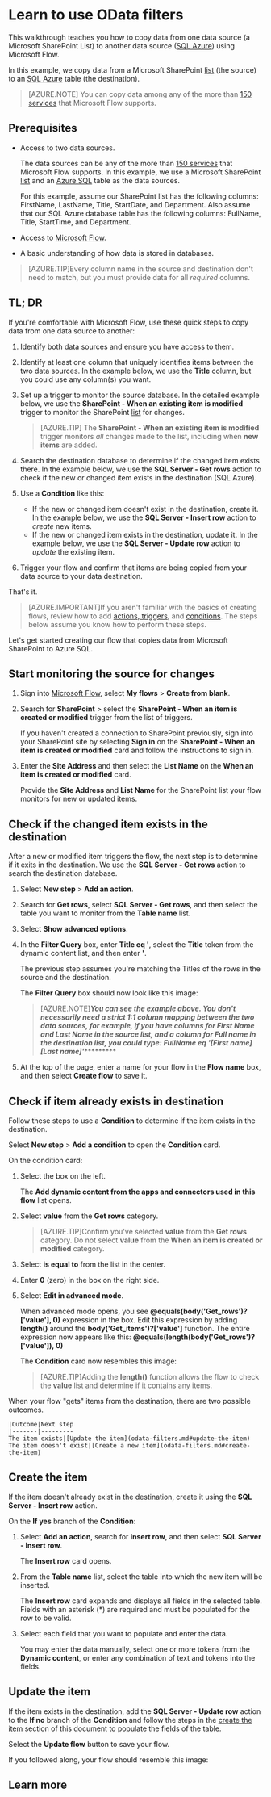 <properties
    pageTitle="OData filters | Microsoft Flow"
    description="Learn to use OData filters in Microsoft Flow"
    services=""
    suite="flow"
    documentationCenter="na"
    authors="MSFTMan"
    manager="anneta"
    editor=""
    tags=""/>

<tags
   ms.service="flow"
   ms.devlang="na"
   ms.topic="article"
   ms.tgt_pltfrm="na"
   ms.workload="na"
   ms.date="09/01/2017"
   ms.author="deonhe"/>

# Learn to use OData filters

This walkthrough teaches you how to copy data from one data source (a Microsoft SharePoint List) to another data source ([SQL Azure](https://docs.microsoft.com/azure/sql-database/sql-database-technical-overview)) using Microsoft Flow.

In this example, we copy data from a Microsoft SharePoint [list](https://support.office.com/en-us/article/SharePoint-lists-I-An-introduction-f11cd5fe-bc87-4f9e-9bfe-bbd87a22a194) (the source) to an [SQL Azure](https://docs.microsoft.com/azure/sql-database/sql-database-technical-overview) table (the destination).

>[AZURE.NOTE] You can copy data among any of the more than [150 services](https://flow.microsoft.com/connectors/) that Microsoft Flow supports.

## Prerequisites

- Access to two data sources.

    The data sources can be any of the more than [150 services](https://flow.microsoft.com/connectors/) that Microsoft Flow supports. In this example, we use a Microsoft SharePoint [list](https://support.office.com/en-us/article/SharePoint-lists-I-An-introduction-f11cd5fe-bc87-4f9e-9bfe-bbd87a22a194) and an [Azure SQL](https://docs.microsoft.com/azure/sql-database/sql-database-technical-overview) table as the data sources.

    For this example, assume our SharePoint list has the following columns: FirstName, LastName, Title, StartDate, and Department. Also assume that our SQL Azure database table has the following columns: FullName, Title, StartTime, and Department.

- Access to [Microsoft Flow](https://flow.microsoft.com).

- A basic understanding of how data is stored in databases.

>[AZURE.TIP]Every column name in the source and destination don't need to match, but you must provide data for all *required* columns.

## TL; DR

If you're comfortable with Microsoft Flow, use these quick steps to copy data from one data source to another:

1. Identify both data sources and ensure you have access to them.
1. Identify at least one column that uniquely identifies items between the two data sources. In the example below, we use the **Title** column, but you could use any column(s) you want.
1. Set up a trigger to monitor the source database. In the detailed example below, we use the **SharePoint - When an existing item is modified** trigger to monitor the SharePoint [list](https://support.office.com/en-us/article/SharePoint-lists-I-An-introduction-f11cd5fe-bc87-4f9e-9bfe-bbd87a22a194) for changes.

    >[AZURE.TIP] The **SharePoint - When an existing item is modified** trigger monitors *all* changes made to the list, including when **new items** are added.

1. Search the destination database to determine if the changed item exists there. In the example below, we use the **SQL Server - Get rows** action to check if the new or changed item exists in the destination (SQL Azure).
1. Use a **Condition** like this:
    - If the new or changed item doesn't exist in the destination, create it. In the example below, we use the **SQL Server - Insert row** action to *create* new items.
    - If the new or changed item exists in the destination, update it. In the example below, we use the **SQL Server - Update row** action to *update* the existing item.
1. Trigger your flow and confirm that items are being copied from your data source to your data destination.

That's it.

>[AZURE.IMPORTANT]If you aren't familiar with the basics of creating flows, review how to add [actions, triggers](multi-step-logic-flow.md/#add-another-action), and [conditions](add-a-condition.md). The steps below assume you know how to perform these steps.

Let's get started creating our flow that copies data from Microsoft SharePoint to Azure SQL.

## Start monitoring the source for changes

1. Sign into [Microsoft Flow](https://flow.microsoft.com), select **My flows** > **Create from blank**.
1. Search for **SharePoint** > select the **SharePoint - When an item is created or modified** trigger from the list of triggers.

    If you haven't created a connection to SharePoint previously, sign into your SharePoint site by selecting **Sign in** on the **SharePoint - When an item is created or modified** card and follow the instructions to sign in.

1. Enter the **Site Address** and then select the **List Name** on the **When an item is created or modified** card.

    Provide the **Site Address** and **List Name** for the SharePoint list your flow monitors for new or updated items.

## Check if the changed item exists in the destination

After a new or modified item triggers the flow, the next step is to determine if it exits in the destination. We use the **SQL Server - Get rows** action to search the destination database.

1. Select **New step** > **Add an action**.
1. Search for **Get rows**, select **SQL Server - Get rows**, and then select the table you want to monitor from the **Table name** list.
1. Select **Show advanced options**.
1. In the **Filter Query** box, enter **Title eq '**, select the **Title** token from the dynamic content list, and then enter **'**.

    The previous step assumes you're matching the Titles of the rows in the source and the destination.

    The **Filter Query** box should now look like this image:

    <!-- ![view environments](media/regions-overview/environments-list.png) -->

    >[AZURE.NOTE]***********You can see the example above. You don't necessarily need a strict 1:1 column mapping between the two data sources, for example, if you have columns for First Name and Last Name in the source list, and a column for Full name in the destination list, you could type: FullName eq '[First name] [Last name]'********************

1. At the top of the page, enter a name for your flow in the **Flow name** box, and then select **Create flow** to save it.

    <!-- ![view environments](media/regions-overview/environments-list.png) -->

## Check if item already exists in destination

Follow these steps to use a **Condition** to determine if the item exists in the destination.

Select **New step** > **Add a condition** to open the **Condition** card.

On the condition card:

1. Select the box on the left.

    The **Add dynamic content from the apps and connectors used in this flow** list opens.

1. Select **value** from the **Get rows** category.

    >[AZURE.TIP]Confirm you've selected **value** from the **Get rows** category. Do not select **value** from the **When an item is created or modified** category.

1. Select **is equal to** from the list in the center.

1. Enter **0** (zero) in the box on the right side.

1. Select **Edit in advanced mode**.

    When advanced mode opens, you see **@equals(body('Get_rows')?['value'], 0)** expression in the box. Edit this expression by adding **length()** around the **body('Get_items')?['value']** function. The entire expression now appears like this: **@equals(length(body('Get_rows')?['value']), 0)**

    The **Condition** card now resembles this image:

    <!-- ![view environments](media/regions-overview/environments-list.png) -->

    >[AZURE.TIP]Adding the **length()** function allows the flow to check the **value** list and determine if it contains any items.

When your flow "gets" items from the destination, there are two possible outcomes.

    |Outcome|Next step
    |-------|---------
    The item exists|[Update the item](odata-filters.md#update-the-item)
    The item doesn't exist|[Create a new item](odata-filters.md#create-the-item)

## Create the item

If the item doesn't already exist in the destination, create it using the **SQL Server - Insert row** action.

On the **If yes** branch of the **Condition**:

1. Select **Add an action**, search for **insert row**, and then select **SQL Server - Insert row**.

    The **Insert row** card opens.

1. From the **Table name** list, select the table into which the new item will be inserted.

    The **Insert row** card expands and displays all fields in the selected table. Fields with an asterisk (*) are required and must be populated for the row to be valid.

1. Select each field that you want to populate and enter the data.

    You may enter the data manually, select one or more tokens from the **Dynamic content**, or enter any combination of text and tokens into the fields.

## Update the item

If the item exists in the destination, add the **SQL Server - Update row** action to the **If no** branch of the **Condition** and follow the steps in the [create the item](odata-filters.md#create-the-item) section of this document to populate the fields of the table.

Select the **Update flow** button to save your flow.

If you followed along, your flow should resemble this image:

<!-- ![view environments](media/regions-overview/environments-list.png) -->

## Learn more
